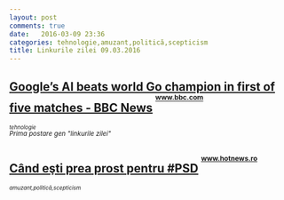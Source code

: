 ```yaml
---
layout: post
comments: true
date:   2016-03-09 23:36
categories: tehnologie,amuzant,politică,scepticism
title: Linkurile zilei 09.03.2016
---
```

## [Google’s AI beats world Go champion in first of five matches - BBC News](http://www.bbc.com/news/technology-35761246)      <sup><sup><sup>www.bbc.com</sup></sup></sup>  
_<sup><sup>tehnologie</sup></sup>_  
_<sup>Prima postare gen "linkurile zilei"</sup>_  


## [Când eşti prea prost pentru #PSD](http://www.hotnews.ro/stiri-politic-20855248-dragnea-exclus-din-psd-deputatul-ninel-peia-care-scris-blog-vaccinurile-putut-cauza-imbolnavirile-bebelusilor-din-arges.htm)      <sup><sup><sup>www.hotnews.ro</sup></sup></sup>  
_<sup><sup>amuzant,politică,scepticism</sup></sup>_  


